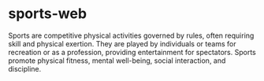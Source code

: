 # sports-web
Sports are competitive physical activities governed by rules, often requiring skill and physical exertion. They are played by individuals or teams for recreation or as a profession, providing entertainment for spectators. Sports promote physical fitness, mental well-being, social interaction, and discipline.
